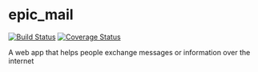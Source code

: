 # epic_mail
[![Build Status](https://travis-ci.com/Wabuluka/epic_mail.svg?branch=ch-164592359-setting-up-development-environment-2)](https://travis-ci.com/Wabuluka/epic_mail) [![Coverage Status](https://coveralls.io/repos/github/Wabuluka/epic_mail/badge.svg?branch=ft-164581016-create-user-account-2)](https://coveralls.io/github/Wabuluka/epic_mail?branch=ft-164581016-create-user-account-2)

A web app that helps people exchange messages or information over the internet
